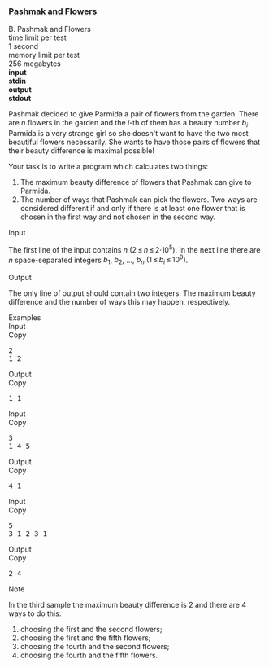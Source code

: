<h3><a href="https://codeforces.com/contest/459/problem/B" target="_blank" rel="noopener noreferrer">Pashmak and Flowers</a></h3>

<div class="header"><div class="title">B. Pashmak and Flowers</div><div class="time-limit"><div class="property-title">time limit per test</div>1 second</div><div class="memory-limit"><div class="property-title">memory limit per test</div>256 megabytes</div><div class="input-file input-standard" style="font-weight: bold"><div class="property-title">input</div>stdin</div><div class="output-file output-standard" style="font-weight: bold"><div class="property-title">output</div>stdout</div></div><div><p>Pashmak decided to give Parmida a pair of flowers from the garden. There are <span class="tex-span"><i>n</i></span> flowers in the garden and the <span class="tex-span"><i>i</i></span>-th of them has a beauty number <span class="tex-span"><i>b</i><sub class="lower-index"><i>i</i></sub></span>. Parmida is a very strange girl so she doesn't want to have the two most beautiful flowers necessarily. She wants to have those pairs of flowers that their beauty difference is maximal possible!</p><p>Your task is to write a program which calculates two things:</p><ol> <li> The maximum beauty difference of flowers that Pashmak can give to Parmida. </li><li> The number of ways that Pashmak can pick the flowers. Two ways are considered different if and only if there is at least one flower that is chosen in the first way and not chosen in the second way. </li></ol></div><div class="input-specification"><div class="section-title">Input</div><p>The first line of the input contains <span class="tex-span"><i>n</i></span> <span class="tex-span">(2 ≤ <i>n</i> ≤ 2·10<sup class="upper-index">5</sup>)</span>. In the next line there are <span class="tex-span"><i>n</i></span> space-separated integers <span class="tex-span"><i>b</i><sub class="lower-index">1</sub></span>, <span class="tex-span"><i>b</i><sub class="lower-index">2</sub></span>, ..., <span class="tex-span"><i>b</i><sub class="lower-index"><i>n</i></sub></span> <span class="tex-span">(1 ≤ <i>b</i><sub class="lower-index"><i>i</i></sub> ≤ 10<sup class="upper-index">9</sup>)</span>.</p></div><div class="output-specification"><div class="section-title">Output</div><p>The only line of output should contain two integers. The maximum beauty difference and the number of ways this may happen, respectively.</p></div><div class="sample-tests"><div class="section-title">Examples</div><div class="sample-test"><div class="input"><div class="title">Input<div title="Copy" data-clipboard-target="#id00991615561651097" id="id005993228219585962" class="input-output-copier">Copy</div></div><pre id="id00991615561651097">2<br>1 2<br></pre></div><div class="output"><div class="title">Output<div title="Copy" data-clipboard-target="#id00022197172557246736" id="id007029663544205572" class="input-output-copier">Copy</div></div><pre id="id00022197172557246736">1 1</pre></div><div class="input"><div class="title">Input<div title="Copy" data-clipboard-target="#id0039157114289530326" id="id0036744100314431505" class="input-output-copier">Copy</div></div><pre id="id0039157114289530326">3<br>1 4 5<br></pre></div><div class="output"><div class="title">Output<div title="Copy" data-clipboard-target="#id003194907213994993" id="id007989004568044302" class="input-output-copier">Copy</div></div><pre id="id003194907213994993">4 1</pre></div><div class="input"><div class="title">Input<div title="Copy" data-clipboard-target="#id004278120923768266" id="id009691145834915339" class="input-output-copier">Copy</div></div><pre id="id004278120923768266">5<br>3 1 2 3 1<br></pre></div><div class="output"><div class="title">Output<div title="Copy" data-clipboard-target="#id006466399655192544" id="id0007831803409748261" class="input-output-copier">Copy</div></div><pre id="id006466399655192544">2 4</pre></div></div></div><div class="note"><div class="section-title">Note</div><p>In the third sample the maximum beauty difference is <span class="tex-span">2</span> and there are <span class="tex-span">4</span> ways to do this:</p><ol> <li> choosing the first and the second flowers; </li><li> choosing the first and the fifth flowers; </li><li> choosing the fourth and the second flowers; </li><li> choosing the fourth and the fifth flowers. </li></ol></div>